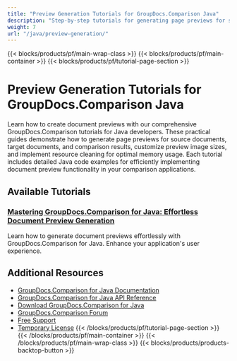 ```yaml
---
title: "Preview Generation Tutorials for GroupDocs.Comparison Java"
description: "Step-by-step tutorials for generating page previews for source, target, and resultant documents using GroupDocs.Comparison for Java."
weight: 7
url: "/java/preview-generation/"
---
```

{{< blocks/products/pf/main-wrap-class >}}
{{< blocks/products/pf/main-container >}}
{{< blocks/products/pf/tutorial-page-section >}}
# Preview Generation Tutorials for GroupDocs.Comparison Java

Learn how to create document previews with our comprehensive GroupDocs.Comparison tutorials for Java developers. These practical guides demonstrate how to generate page previews for source documents, target documents, and comparison results, customize preview image sizes, and implement resource cleaning for optimal memory usage. Each tutorial includes detailed Java code examples for efficiently implementing document preview functionality in your comparison applications.

## Available Tutorials

### [Mastering GroupDocs.Comparison for Java&#58; Effortless Document Preview Generation](./groupdocs-comparison-java-generate-previews/)
Learn how to generate document previews effortlessly with GroupDocs.Comparison for Java. Enhance your application's user experience.

## Additional Resources

- [GroupDocs.Comparison for Java Documentation](https://docs.groupdocs.com/comparison/java/)
- [GroupDocs.Comparison for Java API Reference](https://reference.groupdocs.com/comparison/java/)
- [Download GroupDocs.Comparison for Java](https://releases.groupdocs.com/comparison/java/)
- [GroupDocs.Comparison Forum](https://forum.groupdocs.com/c/comparison)
- [Free Support](https://forum.groupdocs.com/)
- [Temporary License](https://purchase.groupdocs.com/temporary-license/)
{{< /blocks/products/pf/tutorial-page-section >}}
{{< /blocks/products/pf/main-container >}}
{{< /blocks/products/pf/main-wrap-class >}}
{{< blocks/products/products-backtop-button >}}